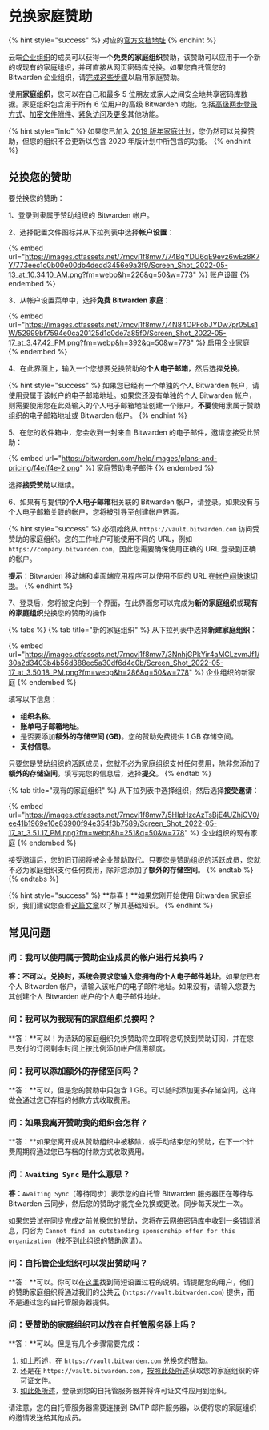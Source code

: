 # 兑换家庭赞助

{% hint style="success" %}
对应的[官方文档地址](https://bitwarden.com/help/article/families-for-enterprise/)
{% endhint %}

云端[企业组织](../organizations/organizations.md#types-of-organizations)的成员可以获得一个**免费的家庭组织**赞助，该赞助可以应用于一个新的或现有的家庭组织，并可直接从网页密码库兑换。如果您自托管您的 Bitwarden 企业组织，请[完成这些步骤](../self-hosting/self-hosting-families-sponsorships.md)以启用家庭赞助。

使用**家庭组织**，您可以在自己和最多 5 位朋友或家人之间安全地共享密码库数据。家庭组织包含用于所有 6 位用户的高级 Bitwarden 功能，包括[高级两步登录方式](../two-step-login/two-step-login-methods.md)、[加密文件附件](../your-vault/file-attachments.md)、[紧急访问](../security/emergency-access.md)及[更多](about-bitwarden-plans.md#compare-the-plans)其他功能。

{% hint style="info" %}
如果您已加入 [2019 版年家庭计划](updates-to-bitwarden-plans-2019-2020.md#families-organizations)，您仍然可以兑换赞助，但您的组织不会更新以包含 2020 年版计划中所包含的功能。
{% endhint %}

## 兑换您的赞助 <a href="#redeem-your-sponsorship" id="redeem-your-sponsorship"></a>

要兑换您的赞助：

1、登录到隶属于赞助组织的 Bitwarden 帐户。

2、选择配置文件图标并从下拉列表中选择**帐户设置**：

{% embed url="https://images.ctfassets.net/7rncvj1f8mw7/74BqYDU6qE9evz6wEz8K7Y/773eec1c0b00e00db4dedd3456e9a3f9/Screen_Shot_2022-05-13_at_10.34.10_AM.png?fm=webp&h=226&q=50&w=773" %}
账户设置
{% endembed %}

3、从帐户设置菜单中，选择**免费 Bitwarden 家庭**：

{% embed url="https://images.ctfassets.net/7rncvj1f8mw7/4N84OPFobJYDw7pr05Ls1W/52999bf7594e0ca20125d1c0de7a85f0/Screen_Shot_2022-05-17_at_3.47.42_PM.png?fm=webp&h=392&q=50&w=778" %}
启用企业家庭
{% endembed %}

4、在此界面上，输入一个您想要兑换赞助的**个人电子邮箱**，然后选择**兑换**。

{% hint style="success" %}
如果您已经有一个单独的个人 Bitwarden 帐户，请使用隶属于该帐户的电子邮箱地址。如果您还没有单独的个人 Bitwarden 帐户，则需要使用您在此处输入的个人电子邮箱地址创建一个账户。**不要**使用隶属于赞助组织的电子邮箱地址或 Bitwarden 帐户。
{% endhint %}

5、在您的收件箱中，您会收到一封来自 Bitwarden 的电子邮件，邀请您接受此赞助：

{% embed url="https://bitwarden.com/help/images/plans-and-pricing/f4e/f4e-2.png" %}
家庭赞助电子邮件
{% endembed %}

选择**接受赞助**以继续。

6、如果有与提供的**个人电子邮箱**相关联的 Bitwarden 帐户，请登录。如果没有与个人电子邮箱关联的帐户，您将被引导至创建帐户界面。

{% hint style="success" %}
必须始终从 `https://vault.bitwarden.com` 访问受赞助的家庭组织。您的工作帐户可能使用不同的 URL，例如 `https://company.bitwarden.com`，因此您需要确保使用正确的 URL 登录到正确的帐户。

**提示**：Bitwarden 移动端和桌面端应用程序可以使用不同的 URL 在[帐户间快速切换](../your-vault/account-switching.md)。
{% endhint %}

7、登录后，您将被定向到一个界面，在此界面您可以完成为**新的家庭组织**或**现有的家庭组织**兑换您的赞助的操作：

{% tabs %}
{% tab title="新的家庭组织" %}
从下拉列表中选择**新建家庭组织**：

{% embed url="https://images.ctfassets.net/7rncvj1f8mw7/3NnhjGPkYir4aMCLzvmJf1/30a2d3403b4b56d388ec5a30df6d4c0b/Screen_Shot_2022-05-17_at_3.50.18_PM.png?fm=webp&h=286&q=50&w=778" %}
企业组织的新家庭
{% endembed %}

填写以下信息：

* **组织名称**。
* **账单电子邮箱地址**。
* 是否要添加**额外的存储空间 (GB)**。您的赞助免费提供 1 GB 存储空间。
* **支付信息**。

只要您是赞助组织的活跃成员，您就不必为家庭组织支付任何费用，除非您添加了**额外的存储空间**。填写完您的信息后，选择**提交**。
{% endtab %}

{% tab title="现有的家庭组织" %}
从下拉列表中选择组织，然后选择**接受邀请**：

{% embed url="https://images.ctfassets.net/7rncvj1f8mw7/5HIpHzcAzTsBjE4UZhjCV0/ee41b1969e10e83900f94e354f3b7589/Screen_Shot_2022-05-17_at_3.51.17_PM.png?fm=webp&h=251&q=50&w=778" %}
企业组织的现有家庭
{% endembed %}

接受邀请后，您的旧订阅将被企业赞助取代。只要您是赞助组织的活跃成员，您就不必为家庭组织支付任何费用，除非您添加了**额外的存储空间**。
{% endtab %}
{% endtabs %}

{% hint style="success" %}
**恭喜！**如果您刚开始使用 Bitwarden 家庭组织，我们建议您查看[这篇文章](../admin-console/organizations-quick-start.md#get-to-know-your-organization)以了解其基础知识。
{% endhint %}

## 常见问题 <a href="#frequently-asked-questions" id="frequently-asked-questions"></a>

### 问：我可以使用属于赞助企业成员的帐户进行兑换吗？ <a href="#can-i-redeem-with-the-account-thats-a-member-of-the-sponsoring-enterprise" id="can-i-redeem-with-the-account-thats-a-member-of-the-sponsoring-enterprise"></a>

**答：**不可以。兑换时，系统会要求您输入您拥有的**个人电子邮件地址**。如果您已有个人 Bitwarden 帐户，请输入该帐户的电子邮件地址。如果没有，请输入您要为其创建个人 Bitwarden 帐户的个人电子邮件地址。

### 问：我可以为我现有的家庭组织兑换吗？ <a href="#can-i-redeem-for-my-existing-families-organization" id="can-i-redeem-for-my-existing-families-organization"></a>

**答：**可以！为活跃的家庭组织兑换赞助将立即将您切换到赞助订阅，并在您已支付的订阅剩余时间上按比例添加帐户信用额度。

### 问：我可以添加额外的存储空间吗？ <a href="#can-i-add-additional-storage" id="can-i-add-additional-storage"></a>

**答：**可以，但是您的赞助中只包含 1 GB。可以随时添加更多存储空间，这样做会通过您已存档的付款方式收取费用。

### 问：如果我离开赞助我的组织会怎样？ <a href="#what-happens-if-i-leave-the-organization-sponsoring-me" id="what-happens-if-i-leave-the-organization-sponsoring-me"></a>

**答：**如果您离开或从赞助组织中被移除，或手动结束您的赞助，在下一个计费周期将通过您已存档的付款方式收取费用。

### 问：`Awaiting Sync` 是什么意思？ <a href="#q-what-does-awaiting-sync-mean" id="q-what-does-awaiting-sync-mean"></a>

**答：**`Awaiting Sync`（等待同步）表示您的自托管 Bitwarden 服务器正在等待与 Bitwarden 云同步，然后您的赞助才能完全兑换或更改。同步每天发生一次。

如果您尝试在同步完成之前兑换您的赞助，您将在云网络密码库中收到一条错误消息，内容为 `Cannot find an outstanding sponsorship offer for this organization`（找不到此组织的赞助邀请）。

### 问：自托管企业组织可以发出赞助吗？ <a href="#q-can-self-hosted-enterprise-organizations-issue-sponsorships" id="q-can-self-hosted-enterprise-organizations-issue-sponsorships"></a>

**答：**可以。你可以在[这里](../self-hosting/self-hosting-families-sponsorships.md)找到简短设置过程的说明。请提醒您的用户，他们的赞助家庭组织将通过我们的公共云 (`https://vault.bitwarden.com`) 提供，而不是通过您的自托管服务器提供。

### 问：受赞助的家庭组织可以放在自托管服务器上吗？ <a href="#q-can-a-sponsored-families-organization-be-on-a-self-hosted-server" id="q-can-a-sponsored-families-organization-be-on-a-self-hosted-server"></a>

**答：**可以。但是有几个步骤需要完成：

1. [如上所述](redeem-families-sponsorship.md#redeem-your-sponsorship)，在 `https://vault.bitwarden.com` 兑换您的赞助。
2. 还是在 `https://vault.bitwarden.com`，[按照此处所述](../self-hosting/licensing-for-paid-features.md#retrieve-your-license-1)获取您的家庭组织的许可证文件。
3. [如此处所述](../self-hosting/licensing-for-paid-features.md#apply-your-license-1)，登录到您的自托管服务器并将许可证文件应用到组织。

请注意，您的自托管服务器需要连接到 SMTP 邮件服务器，以便将您的家庭组织的邀请发送给其他成员。
